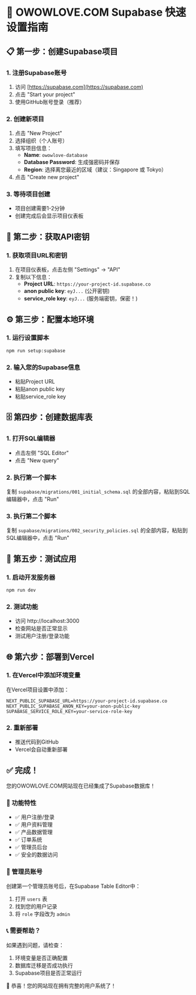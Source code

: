 # 🚀 OWOWLOVE.COM Supabase 快速设置指南

## 📋 第一步：创建Supabase项目

### 1. 注册Supabase账号
1. 访问 [https://supabase.com](https://supabase.com)
2. 点击 "Start your project" 
3. 使用GitHub账号登录（推荐）

### 2. 创建新项目
1. 点击 "New Project"
2. 选择组织（个人账号）
3. 填写项目信息：
   - **Name**: `owowlove-database`
   - **Database Password**: 生成强密码并保存
   - **Region**: 选择离您最近的区域（建议：Singapore 或 Tokyo）
4. 点击 "Create new project"

### 3. 等待项目创建
- 项目创建需要1-2分钟
- 创建完成后会显示项目仪表板

## 🔑 第二步：获取API密钥

### 1. 获取项目URL和密钥
1. 在项目仪表板，点击左侧 "Settings" → "API"
2. 复制以下信息：
   - **Project URL**: `https://your-project-id.supabase.co`
   - **anon public key**: `eyJ...` (公开密钥)
   - **service_role key**: `eyJ...` (服务端密钥，保密！)

## ⚙️ 第三步：配置本地环境

### 1. 运行设置脚本
```bash
npm run setup:supabase
```

### 2. 输入您的Supabase信息
- 粘贴Project URL
- 粘贴anon public key  
- 粘贴service_role key

## 🗄️ 第四步：创建数据库表

### 1. 打开SQL编辑器
- 点击左侧 "SQL Editor"
- 点击 "New query"

### 2. 执行第一个脚本
复制 `supabase/migrations/001_initial_schema.sql` 的全部内容，粘贴到SQL编辑器中，点击 "Run"

### 3. 执行第二个脚本
复制 `supabase/migrations/002_security_policies.sql` 的全部内容，粘贴到SQL编辑器中，点击 "Run"

## 🧪 第五步：测试应用

### 1. 启动开发服务器
```bash
npm run dev
```

### 2. 测试功能
- 访问 http://localhost:3000
- 检查网站是否正常显示
- 测试用户注册/登录功能

## 🌐 第六步：部署到Vercel

### 1. 在Vercel中添加环境变量
在Vercel项目设置中添加：
```
NEXT_PUBLIC_SUPABASE_URL=https://your-project-id.supabase.co
NEXT_PUBLIC_SUPABASE_ANON_KEY=your-anon-public-key
SUPABASE_SERVICE_ROLE_KEY=your-service-role-key
```

### 2. 重新部署
- 推送代码到GitHub
- Vercel会自动重新部署

## ✅ 完成！

您的OWOWLOVE.COM网站现在已经集成了Supabase数据库！

### 🎯 功能特性
- ✅ 用户注册/登录
- ✅ 用户资料管理
- ✅ 产品数据管理
- ✅ 订单系统
- ✅ 管理员后台
- ✅ 安全的数据访问

### 🔧 管理员账号
创建第一个管理员账号后，在Supabase Table Editor中：
1. 打开 `users` 表
2. 找到您的用户记录
3. 将 `role` 字段改为 `admin`

### 📞 需要帮助？
如果遇到问题，请检查：
1. 环境变量是否正确配置
2. 数据库迁移是否成功执行
3. Supabase项目是否正常运行

🎉 恭喜！您的网站现在拥有完整的用户系统了！
